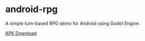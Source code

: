 # android-rpg
A simple turn-based RPG demo for Android using Godot Engine.

[APK Download](https://github.com/isseuda/android-rpg/releases/download/1.0.0/android-rpg.apk)
